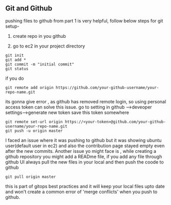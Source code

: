 ## Git and Github

pushing files to github from part 1 is very helpful, follow below steps for git setup-

1. create repo in you github

2. go to ec2 in your project directory

```
git init
git add *
git commit -m "initial commit"
git status
```

if you do 
```
git remote add origin https://github.com/your-github-username/your-repo-name.git
```
its gonna give error , as github has removed remote login, so using personal access token can solve this issue.
go to setting in github -->deveoper settings-->generate new token
save this token somewhere

```
git remote set-url origin https://<your-token>@github.com/your-github-username/your-repo-name.git
git push -u origin master
```

I faced an issue where it was pushing to github but it was showing ubuntu user(default user in ec2) and also the contribution page stayed empty even after the new commits.
Another issue yo might face is , while creating a github repository you might add a READme file, if you add any file through github UI always pull the new files in your local and then push the coode to github
```
git pull origin master
```
this is part of gitops best practices and it will keep your local files upto date and won't create a common error of 'merge conflicts' when you push to github. 

